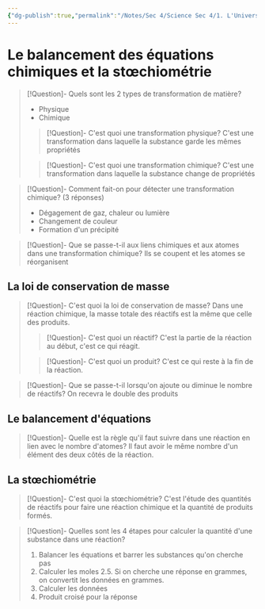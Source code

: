 ```yaml
---
{"dg-publish":true,"permalink":"/Notes/Sec 4/Science Sec 4/1. L'Univers Matériel/Chapitre 4：Les transformations de la matière/"}
---
```



# Le balancement des équations chimiques et la stœchiométrie


>[!Question]- Quels sont les 2 types de transformation de matière?
>- Physique
>- Chimique
>>[!Question]- C'est quoi une transformation physique?
>>C'est une transformation dans laquelle la substance garde les mêmes propriétés
>
>>[!Question]- C'est quoi une transformation chimique?
>>C'est une transformation dans laquelle la substance change de propriétés

>[!Question]- Comment fait-on pour détecter une transformation chimique? (3 réponses)
>- Dégagement de gaz, chaleur ou lumière
>- Changement de couleur
>- Formation d'un précipité

>[!Question]- Que se passe-t-il aux liens chimiques et aux atomes dans une transformation chimique?
>Ils se coupent et les atomes se réorganisent


## La loi de conservation de masse

>[!Question]- C'est quoi la loi de conservation de masse?
>Dans une réaction chimique, la masse totale des réactifs est la même que celle des produits.
>>[!Question]- C'est quoi un réactif?
>>C'est la partie de la réaction au début, c'est ce qui réagit.
>
>>[!Question]- C'est quoi un produit?
>>C'est ce qui reste à la fin de la réaction.

>[!Question]- Que se passe-t-il lorsqu'on ajoute ou diminue le nombre de réactifs?
>On recevra le double des produits


## Le balancement d'équations

>[!Question]- Quelle est la règle qu'il faut suivre dans une réaction en lien avec le nombre d'atomes?
>Il faut avoir le même nombre d'un élément des deux côtés de la réaction.


## La stœchiométrie

>[!Question]- C'est quoi la stœchiométrie?
>C'est l'étude des quantités de réactifs pour faire une réaction chimique et la quantité de produits formés.

>[!Question]- Quelles sont les 4 étapes pour calculer la quantité d'une substance dans une réaction?
>1. Balancer les équations et barrer les substances qu'on cherche pas
>2. Calculer les moles
>2.5. Si on cherche une réponse en grammes, on convertit les données en grammes.
>3. Calculer les données
>4. Produit croisé pour la réponse

